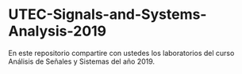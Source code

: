 # UTEC-Signals-and-Systems-Analysis-2019
En este repositorio compartire con ustedes los laboratorios del curso Análisis de Señales y Sistemas del año 2019. 
